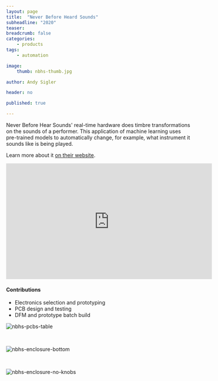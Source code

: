 ```yaml
---
layout: page
title:  "Never Before Heard Sounds"
subheadline: "2020"
teaser: 
breadcrumb: false
categories:
    - products
tags:
    - automation

image:
    thumb: nbhs-thumb.jpg

author: Andy Sigler

header: no

published: true

---
```


Never Before Hear Sounds' real-time hardware does timbre transformations on the sounds of a performer. This application of machine learning uses pre-trained models to automatically change, for example, what instrument it sounds like is being played.

Learn more about it [on their website](https://heardsounds.com/hardware).

<iframe width="560" height="315" src="https://www.youtube.com/embed/-4p8ICPYkG4" title="YouTube video player" frameborder="0" allow="accelerometer; autoplay; clipboard-write; encrypted-media; gyroscope; picture-in-picture" allowfullscreen></iframe>

#### Contributions
 - Electronics selection and prototyping
 - PCB design and testing
 - DFM and prototype batch build

![nbhs-pcbs-table]({{site.url}}/images/nbhs-pcbs-table.jpg)

<br />

![nbhs-enclosure-bottom]({{site.url}}/images/nbhs-enclosure-bottom.jpg)

<br />

![nbhs-enclosure-no-knobs]({{site.url}}/images/nbhs-enclosure-no-knobs.jpg)
